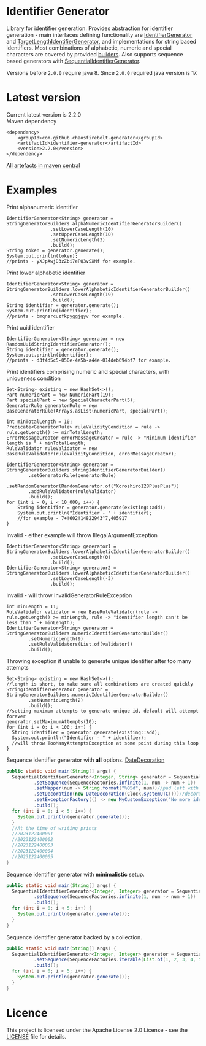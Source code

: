 # Identifier Generator
Library for identifier generation.
Provides abstraction for identifier generation - main interfaces defining functionality are [IdentifierGenerator](src/main/java/com/github/chaosfirebolt/generator/identifier/api/IdentifierGenerator.java) and [TargetLengthIdentifierGenerator](src/main/java/com/github/chaosfirebolt/generator/identifier/api/TargetLengthIdentifierGenerator.java), and implementations for string based identifiers.
Most combinations of alphabetic, numeric and special characters are covered by provided [builders](src/main/java/com/github/chaosfirebolt/generator/identifier/api/string/builders/StringGeneratorBuilders.java).
Also supports sequence based generators with [SequentialIdentifierGenerator](src/main/java/com/github/chaosfirebolt/generator/identifier/api/sequential/SequentialIdentifierGenerator.java).

Versions before `2.0.0` require java 8. Since `2.0.0` required java version is 17.

# Latest version
Current latest version is 2.2.0
<br/>
Maven dependency
```
<dependency>
    <groupId>com.github.chaosfirebolt.generator</groupId>
    <artifactId>identifier-generator</artifactId>
    <version>2.2.0</version>
</dependency>
```
[All artefacts in maven central](https://mvnrepository.com/artifact/com.github.chaosfirebolt.generator/identifier-generator)

# Examples

Print alphanumeric identifier
```
IdentifierGenerator<String> generator = StringGeneratorBuilders.alphaNumericIdentifierGeneratorBuilder()
                .setLowerCaseLength(10)
                .setUpperCaseLength(10)
                .setNumericLength(3)
                .build();
String token = generator.generate();
System.out.println(token);
//prints - yXJpAwjD3zZbi7ePQ3vSXMf for example.
```

Print lower alphabetic identifier
```
IdentifierGenerator<String> generator = StringGeneratorBuilders.lowerAlphabeticIdentifierGeneratorBuilder()
                .setLowerCaseLength(19)
                .build();
String identifier = generator.generate();
System.out.println(identifier);
//prints - bmqnsrcuzfkpyggjgyv for example.
```

Print uuid identifier
```
IdentifierGenerator<String> generator = new RandomUuidStringIdentifierGenerator();
String identifier = generator.generate();
System.out.println(identifier);
//prints - d3f4d5c5-050e-4e5b-a44e-014deb694bf7 for example.
```

Print identifiers comprising numeric and special characters, with uniqueness condition
```
Set<String> existing = new HashSet<>();
Part numericPart = new NumericPart(19);
Part specialPart = new SpecialCharacterPart(5);
GeneratorRule generatorRule = new BaseGeneratorRule(Arrays.asList(numericPart, specialPart));

int minTotalLength = 10;
Predicate<GeneratorRule> ruleValidityCondition = rule -> rule.getLength() >= minTotalLength;
ErrorMessageCreator errorMessageCreator = rule -> "Minimum identifier length is " + minTotalLength;
RuleValidator ruleValidator = new BaseRuleValidator(ruleValidityCondition, errorMessageCreator);

IdentifierGenerator<String> generator = StringGeneratorBuilders.stringIdentifierGeneratorBuilder()
        .setGeneratorRule(generatorRule)
        .setRandomGenerator(RandomGenerator.of("Xoroshiro128PlusPlus"))
        .addRuleValidator(ruleValidator)
        .build();
for (int i = 0; i < 10_000; i++) {
    String identifier = generator.generate(existing::add);
    System.out.println("Identifier - " + identifier);
    //for example - 7+!602!14822943^7,405917
}
```

Invalid - either example will throw IllegalArgumentException
```
IdentifierGenerator<String> generator1 = StringGeneratorBuilders.lowerAlphabeticIdentifierGeneratorBuilder()
                .setLowerCaseLength(0)
                .build();
IdentifierGenerator<String> generator2 = StringGeneratorBuilders.lowerAlphabeticIdentifierGeneratorBuilder()
                .setLowerCaseLength(-3)
                .build();
```

Invalid - will throw InvalidGeneratorRuleException
```
int minLength = 11;
RuleValidator validator = new BaseRuleValidator(rule -> rule.getLength() >= minLength, rule -> "identifier length can't be less than " + minLength);
IdentifierGenerator<String> generator = StringGeneratorBuilders.numericIdentifierGeneratorBuilder()
        .setNumericLength(9)
        .setRuleValidators(List.of(validator))
        .build();
```

Throwing exception if unable to generate unique identifier after too many attempts
```
Set<String> existing = new HashSet<>();
//length is short, to make sure all combinations are created quickly
StringIdentifierGenerator generator = StringGeneratorBuilders.numericIdentifierGeneratorBuilder()
        .setNumericLength(2)
        .build();
//setting maximum attempts to generate unique id, default will attempt forever
generator.setMaximumAttempts(10);
for (int i = 0; i < 100; i++) {
  String identifier = generator.generate(existing::add);
  System.out.println("Identifier - " + identifier);
  //will throw TooManyAttemptsException at some point during this loop
}
```

Sequence identifier generator with **all** options. [DateDecoration](src/test/java/com/github/chaosfirebolt/generator/identifier/sequential/DateDecoration.java)
```java
public static void main(String[] args) {
  SequentialIdentifierGenerator<Integer, String> generator = SequentialIdentifierGenerator.<Integer, String>fluidTypeBuilder()
          .setSequence(SequenceFactories.infinite(1, num -> num + 1))
          .setMapper(num -> String.format("%05d", num))//pad left with zeroes
          .setDecoration(new DateDecoration(Clock.systemUTC()))//decoration prepending the date and resetting sequence for the next day
          .setExceptionFactory(() -> new MyCustomException("No more identifiers"))//throw some custom exception when the generator cannot generate more identifiers
          .build();
  for (int i = 0; i < 5; i++) {
    System.out.println(generator.generate());
  }
  //At the time of writing prints
  //2023122400001
  //2023122400002
  //2023122400003
  //2023122400004
  //2023122400005
}
```

Sequence identifier generator with **minimalistic** setup.
```java
public static void main(String[] args) {
  SequentialIdentifierGenerator<Integer, Integer> generator = SequentialIdentifierGenerator.<Integer>constantTypeBuilder()
          .setSequence(SequenceFactories.infinite(1, num -> num + 1))
          .build();
  for (int i = 0; i < 5; i++) {
    System.out.println(generator.generate());
  }
}
```

Sequence identifier generator backed by a collection.
```java
public static void main(String[] args) {
  SequentialIdentifierGenerator<Integer, Integer> generator = SequentialIdentifierGenerator.<Integer>constantTypeBuilder()
          .setSequence(SequenceFactories.iterable(List.of(1, 2, 3, 4, 5, 6, 7)))
          .build();
  for (int i = 0; i < 5; i++) {
    System.out.println(generator.generate());
  }
}
```

# Licence
This project is licensed under the Apache License 2.0 License - see the [LICENSE](LICENSE.txt) file for details.
